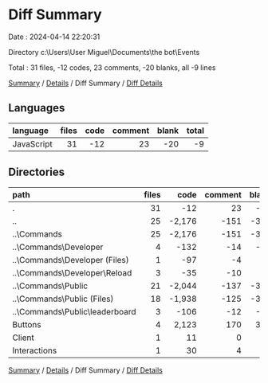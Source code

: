 # Diff Summary

Date : 2024-04-14 22:20:31

Directory c:\\Users\\User Miguel\\Documents\\the bot\\Events

Total : 31 files,  -12 codes, 23 comments, -20 blanks, all -9 lines

[Summary](results.md) / [Details](details.md) / Diff Summary / [Diff Details](diff-details.md)

## Languages
| language | files | code | comment | blank | total |
| :--- | ---: | ---: | ---: | ---: | ---: |
| JavaScript | 31 | -12 | 23 | -20 | -9 |

## Directories
| path | files | code | comment | blank | total |
| :--- | ---: | ---: | ---: | ---: | ---: |
| . | 31 | -12 | 23 | -20 | -9 |
| .. | 25 | -2,176 | -151 | -348 | -2,675 |
| ..\\Commands | 25 | -2,176 | -151 | -348 | -2,675 |
| ..\\Commands\\Developer | 4 | -132 | -14 | -15 | -161 |
| ..\\Commands\\Developer (Files) | 1 | -97 | -4 | -9 | -110 |
| ..\\Commands\\Developer\\Reload | 3 | -35 | -10 | -6 | -51 |
| ..\\Commands\\Public | 21 | -2,044 | -137 | -333 | -2,514 |
| ..\\Commands\\Public (Files) | 18 | -1,938 | -125 | -307 | -2,370 |
| ..\\Commands\\Public\\leaderboard | 3 | -106 | -12 | -26 | -144 |
| Buttons | 4 | 2,123 | 170 | 321 | 2,614 |
| Client | 1 | 11 | 0 | 2 | 13 |
| Interactions | 1 | 30 | 4 | 5 | 39 |

[Summary](results.md) / [Details](details.md) / Diff Summary / [Diff Details](diff-details.md)